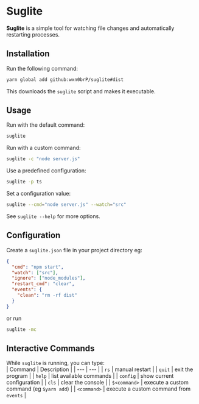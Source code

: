 # Suglite  

**Suglite** is a simple tool for watching file changes and automatically restarting processes.  

## Installation  

Run the following command:  

```sh
yarn global add github:wxn0brP/suglite#dist
```

This downloads the `suglite` script and makes it executable.  

## Usage  

Run with the default command:  
```sh
suglite
```

Run with a custom command:  
```sh
suglite -c "node server.js"
```

Use a predefined configuration:  
```sh
suglite -p ts
```

Set a configuration value:  
```sh
suglite --cmd="node server.js" --watch="src"
```

See `suglite --help` for more options.

## Configuration  

Create a `suglite.json` file in your project directory eg:  
```json
{
  "cmd": "npm start",
  "watch": ["src"],
  "ignore": ["node_modules"],
  "restart_cmd": "clear",
  "events": {
    "clean": "rm -rf dist"
  }
}
```
or run
```sh
suglite -mc
```

## Interactive Commands  

While `suglite` is running, you can type:  
| Command | Description |
| --- | --- |
| `rs` | manual restart |
| `quit` | exit the program |
| `help` | list available commands |
| `config` | show current configuration |
| `cls` | clear the console |
| `$<command>` | execute a custom command (eg `$yarn add`) |
| `<command>` | execute a custom command from `events` |